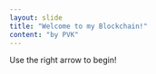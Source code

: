 ```yaml
---
layout: slide
title: "Welcome to my Blockchain!"
content: "by PVK"
---
```


Use the right arrow to begin!
